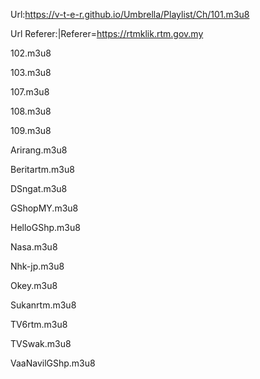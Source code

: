 Url:https://v-t-e-r.github.io/Umbrella/Playlist/Ch/101.m3u8

Url Referer:|Referer=https://rtmklik.rtm.gov.my

102.m3u8

103.m3u8

107.m3u8

108.m3u8

109.m3u8

Arirang.m3u8

Beritartm.m3u8

DSngat.m3u8

GShopMY.m3u8

HelloGShp.m3u8

Nasa.m3u8

Nhk-jp.m3u8

Okey.m3u8

Sukanrtm.m3u8

TV6rtm.m3u8

TVSwak.m3u8

VaaNavilGShp.m3u8
